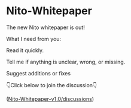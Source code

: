 # Nito-Whitepaper


The new Nito whitepaper is out!

What I need from you:

Read it quickly.

Tell me if anything is unclear, wrong, or missing.

Suggest additions or fixes




👇Click below to join the discussion👇

  ([Nito-Whitepaper-v1.0/discussions](https://github.com/NitoNetwork/Nito-Whitepaper-v1.0/discussions/1))
